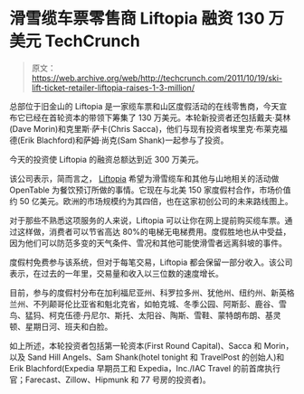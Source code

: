 # 滑雪缆车票零售商 Liftopia 融资 130 万美元 TechCrunch

> 原文：<https://web.archive.org/web/http://techcrunch.com/2011/10/19/ski-lift-ticket-retailer-liftopia-raises-1-3-million/>

总部位于旧金山的 Liftopia 是一家缆车票和山区度假活动的在线零售商，今天宣布它已经在首轮资本的带领下筹集了 130 万美元。本轮新投资者还包括戴夫·莫林(Dave Morin)和克里斯·萨卡(Chris Sacca)，他们与现有投资者埃里克·布莱克福德(Erik Blachford)和萨姆·尚克(Sam Shank)一起参与了投资。

今天的投资使 Liftopia 的融资总额达到近 300 万美元。

该公司表示，简而言之， [Liftopia](https://web.archive.org/web/20230204195523/http://www.liftopia.com/) 希望为滑雪缆车和其他与山地相关的活动做 OpenTable 为餐饮预订所做的事情。它现在与北美 150 家度假村合作，市场价值约 50 亿美元。欧洲的市场规模约为其四倍，也在这家初创公司的未来路线图上。

对于那些不熟悉这项服务的人来说，Liftopia 可以让你在网上提前购买缆车票。通过这样做，消费者可以节省高达 80%的电梯无电梯费用。度假胜地也从中受益，因为他们可以防范多变的天气条件、雪况和其他可能使滑雪者远离斜坡的事件。

度假村免费参与该系统，但对于每笔交易，Liftopia 都会保留一部分收入。该公司表示，在过去的一年里，交易量和收入以三位数的速度增长。

目前，参与的度假村分布在加利福尼亚州、科罗拉多州、犹他州、纽约州、新英格兰州、不列颠哥伦比亚省和魁北克省，如帕克城、冬季公园、阿斯彭、鹿谷、雪鸟、猛犸、柯克伍德·丹尼尔、斯托、太阳谷、陶斯、雪鞋、蒙特朗布朗、基灵顿、星期日河、班夫和白脸。

如上所述，本轮投资者包括第一轮资本(First Round Capital)、Sacca 和 Morin，以及 Sand Hill Angels、Sam Shank(hotel tonight 和 TravelPost 的创始人)和 Erik Blachford(Expedia 早期员工和 Expedia，Inc./IAC Travel 的前首席执行官；Farecast、Zillow、Hipmunk 和 77 号房的投资者)。